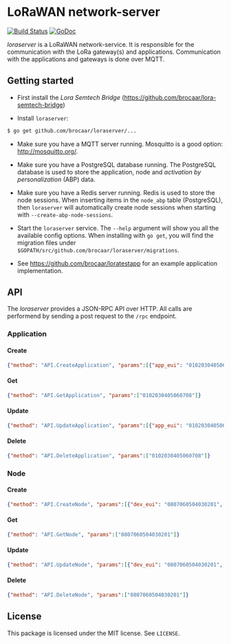 # LoRaWAN network-server

[![Build Status](https://travis-ci.org/brocaar/loraserver.svg?branch=master)](https://travis-ci.org/brocaar/loraserver)
[![GoDoc](https://godoc.org/github.com/brocaar/loraserver?status.svg)](https://godoc.org/github.com/brocaar/loraserver)

*loraserver* is a LoRaWAN network-service. It is responsible for the
communication with the LoRa gateway(s) and applications. Communication
with the applications and gateways is done over MQTT.

## Getting started

* First install the *Lora Semtech Bridge* (https://github.com/brocaar/lora-semtech-bridge)

* Install ``loraserver``:

```bash
$ go get github.com/brocaar/loraserver/...
```

* Make sure you have a MQTT server running. Mosquitto is a good option: http://mosquitto.org/.

* Make sure you have a PostgreSQL database running. The PostgreSQL database is used to
  store the application, node and *activation by personalization* (ABP) data.

* Make sure you have a Redis server running. Redis is used to store the node sessions.
  When inserting items in the ``node_abp`` table (PostgreSQL), then ``loraserver`` will
  automatically create node sessions when starting with ``--create-abp-node-sessions``.

* Start the ``loraserver`` service. The ``--help`` argument will show you all the available
  config options. When installing with ``go get``, you will find the migration files under
  ``$GOPATH/src/github.com/brocaar/loraserver/migrations``.

* See https://github.com/brocaar/loratestapp for an example application implementation.

## API

The *loraserver* provides a JSON-RPC API over HTTP. All calls are performend by
sending a post request to the ``/rpc`` endpoint.

### Application

#### Create
```json
{"method": "API.CreateApplication", "params":[{"app_eui": "0102030405060708", "name": "test application"}]}
```

#### Get
```json
{"method": "API.GetApplication", "params":["0102030405060708"]}
```

#### Update
```json
{"method": "API.UpdateApplication", "params":[{"app_eui": "0102030405060708", "name": "test application 2"}]}
```

#### Delete
```json
{"method": "API.DeleteApplication", "params":["0102030405060708"]}
```

### Node

#### Create
```json
{"method": "API.CreateNode", "params":[{"dev_eui": "0807060504030201", "app_eui": "0102030405060708", "app_key": "01020304050607080910111213141516"}]}
```

#### Get
```json
{"method": "API.GetNode", "params":["0807060504030201"]}
```

#### Update
```json
{"method": "API.UpdateNode", "params":[{"dev_eui": "0807060504030201", "app_eui": "0102030405060708", "app_key": "01010101010101010101010101010101"}]}
```

#### Delete
```json
{"method": "API.DeleteNode", "params":["0807060504030201"]}
```

## License

This package is licensed under the MIT license. See ``LICENSE``.
